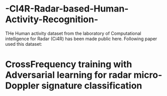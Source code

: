 # -CI4R-Radar-based-Human-Activity-Recognition-
THe Human activity dataset from the laboratory of Computational intelligence for Radar (Ci4R) has been made public here. 
Following paper used this dataset:
# CrossFrequency training with Adversarial learning for radar micro-Doppler signature classification
